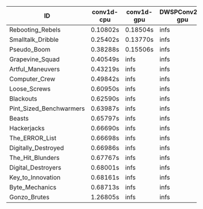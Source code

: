 |ID|conv1d-cpu|conv1d-gpu|DWSPConv2D-gpu|gemm-gpu|avg|
|-|-|-|-|-|-|
|Rebooting_Rebels|0.10802s|0.18504s|infs|2.43860s|infs|
|Smalltalk_Dribble|0.25402s|0.13770s|infs|2.07516s|infs|
|Pseudo_Boom|0.38288s|0.15506s|infs|4.57982s|infs|
|Grapevine_Squad|0.40549s|infs|infs|4.64105s|infs|
|Artful_Maneuvers|0.43219s|infs|infs|4.61387s|infs|
|Computer_Crew|0.49842s|infs|infs|4.70147s|infs|
|Loose_Screws|0.60950s|infs|infs|4.73262s|infs|
|Blackouts|0.62590s|infs|infs|4.65813s|infs|
|Pint_Sized_Benchwarmers|0.63987s|infs|infs|4.65570s|infs|
|Beasts|0.65797s|infs|infs|4.78744s|infs|
|Hackerjacks|0.66690s|infs|infs|4.64044s|infs|
|The_ERROR_List|0.66698s|infs|infs|4.71621s|infs|
|Digitally_Destroyed|0.66986s|infs|infs|4.72331s|infs|
|The_Hit_Blunders|0.67767s|infs|infs|4.65225s|infs|
|Digital_Destroyers|0.68001s|infs|infs|4.60561s|infs|
|Key_to_Innovation|0.68161s|infs|infs|4.64240s|infs|
|Byte_Mechanics|0.68713s|infs|infs|4.66920s|infs|
|Gonzo_Brutes|1.26805s|infs|infs|4.64908s|infs|
